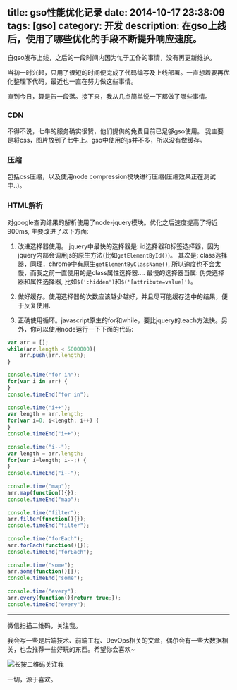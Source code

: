 title: gso性能优化记录
date: 2014-10-17 23:38:09
tags: [gso]
category: 开发
description: 在gso上线后，使用了哪些优化的手段不断提升响应速度。
---

自gso发布上线，之后的一段时间内因为忙于工作的事情，没有再更新维护。

当初一时兴起，只用了很短的时间便完成了代码编写及上线部署。一直想着要再优化整理下代码，最近也一直在努力做这些事情。

直到今日，算是告一段落。接下来，我从几点简单说一下都做了哪些事情。

### CDN

不得不说，七牛的服务确实很赞，他们提供的免费目前已足够gso使用。
我主要是将css，图片放到了七牛上。gso中使用的js并不多，所以没有做缓存。

### 压缩

包括css压缩，以及使用node compression模块进行压缩(压缩效果正在测试中..)。

### HTML解析

对google查询结果的解析使用了node-jquery模块。优化之后速度提高了将近900ms, 主要改进了以下方面:
<!-- more -->
1. 改进选择器使用。 jquery中最快的选择器是: id选择器和标签选择器，因为jquery内部会调用js的原生方法(比如`getElementById()`)。
其次是: class选择器，同理，chrome中有原生`getElementByClassName()`, 所以速度也不会太慢，而我之前一直使用的是class属性选择器....
最慢的选择器当属: 伪类选择器和属性选择器, 比如`$(':hidden')`和`$('[attribute=value]')`。

2. 做好缓存。使用选择器的次数应该越少越好，并且尽可能缓存选中的结果，便于反复使用.

3. 正确使用循环。javascript原生的for和while，要比jquery的.each方法快。另外，你可以使用node运行一下下面的代码: 

```javascript
var arr = [];
while(arr.length < 5000000){
    arr.push(arr.length);
}

console.time("for in");
for(var i in arr) {
}
console.timeEnd("for in");
 
console.time("i++"); 
var length = arr.length;
for(var i=0; i<length; i++) {
}
console.timeEnd("i++"); 
 
console.time("i--");
var length = arr.length;
for(var i=length; i--;) {
}
console.timeEnd("i--");
 
console.time("map");
arr.map(function(){});
console.timeEnd("map");
 
console.time("filter");
arr.filter(function(){});
console.timeEnd("filter");
 
console.time("forEach");
arr.forEach(function(){});
console.timeEnd("forEach");
 
console.time("some");
arr.some(function(){});
console.timeEnd("some");
 
console.time("every");
arr.every(function(){return true;});
console.timeEnd("every");
```

---

微信扫描二维码，关注我。

我会写一些是后端技术、前端工程、DevOps相关的文章，偶尔会有一些大数据相关，也会推荐一些好玩的东西。希望你会喜欢~

![长按二维码关注我](http://ww4.sinaimg.cn/large/b196a42dgw1f2r0uqcno4j209k09kwef.jpg)

一切，源于喜欢。
